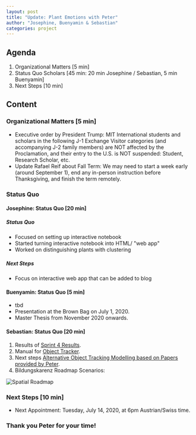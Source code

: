 ```yaml
---
layout: post
title: "Update: Plant Emotions with Peter"
author: "Josephine, Buenyamin & Sebastian"
categories: project
---
```


## Agenda

1. Organizational Matters [5 min]
2. Status Quo Scholars [45 min: 20 min Josephine / Sebastian, 5 min Buenyamin]
3. Next Steps [10 min]

## Content

### Organizational Matters [5 min]

- Executive order by President Trump: MIT International students and scholars in the following J-1 Exchange Visitor categories (and accompanying J-2 family members) are NOT affected by the Proclamation, and their entry to the U.S. is NOT suspended: Student, Research Scholar, etc.
- Update Rafael Reif about Fall Term: We may need to start a week early (around September 1), end any in-person instruction before Thanksgiving, and finish the term remotely.

### Status Quo

#### Josephine: Status Quo [20 min]

##### Status Quo
- Focused on setting up interactive notebook
- Started turning interactive notebook into HTML/ "web app"
- Worked on distinguishing plants with clustering
##### Next Steps
- Focus on interactive web app that can be added to blog

#### Buenyamin: Status Quo [5 min]

- tbd
- Presentation at the Brown Bag on July 1, 2020.
- Master Thesis from November 2020 onwards.

#### Sebastian: Status Quo [20 min]

1. Results of [Sprint 4 Results](https://plantions.github.io/project/2020/06/27/sprint-4.html).
2. Manual for [Object Tracker](https://plantions.github.io/project/2020/06/25/instructions.html).
3. Next steps [Alternative Object Tracking Modelling based on Papers provided by Peter](https://plantions.github.io/project/2020/06/27/alternative-modeling.html).
4. Bildungskarenz Roadmap Scenarios:

![Spatial Roadmap](https://i.imgur.com/bM8qsI6.png)

### Next Steps [10 min]

- Next Appointment: Tuesday, July 14, 2020, at 6pm Austrian/Swiss time.

### Thank you Peter for your time!
